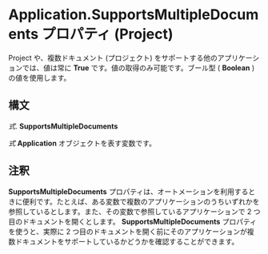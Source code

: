 
# Application.SupportsMultipleDocuments プロパティ (Project)

Project や、複数ドキュメント (プロジェクト) をサポートする他のアプリケーションでは、値は常に  **True** です。値の取得のみ可能です。ブール型 ( **Boolean** ) の値を使用します。


## 構文

 _式_. **SupportsMultipleDocuments**

 _式_ **Application** オブジェクトを表す変数です。


## 注釈

 **SupportsMultipleDocuments** プロパティは、オートメーションを利用するときに便利です。たとえば、ある変数で複数のアプリケーションのうちいずれかを参照しているとします。また、その変数で参照しているアプリケーションで 2 つ目のドキュメントを開くとします。 **SupportsMultipleDocuments** プロパティを使うと、実際に 2 つ目のドキュメントを開く前にそのアプリケーションが複数ドキュメントをサポートしているかどうかを確認することができます。

